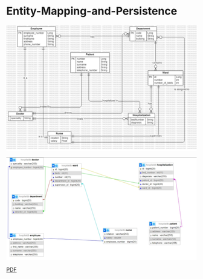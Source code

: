 # Entity-Mapping-and-Persistence


![ERD](hospital.jpg)

![SCHEMA](hospital-schema.jpeg)

[PDF](Entity-Mapping-Persistence.pdf)


